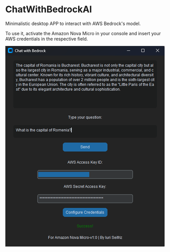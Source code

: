 # ChatWithBedrockAI
Minimalistic desktop APP to interact with AWS Bedrock's model.

To use it, activate the Amazon Nova Micro in your console and insert your AWS credentials in the respective field.

![Interface](/img/chatwithbedrock.png)
